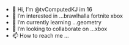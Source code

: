 - 👋 Hi, I’m @tvComputedKJ im 16
- 👀 I’m interested in ...brawlhalla fortnite xbox 
- 🌱 I’m currently learning ...geometry 
- 💞️ I’m looking to collaborate on ...xbox 
- 📫 How to reach me ...

<!---
tvComputedKJ/tvComputedKJ is a ✨ special ✨ repository because its `README.md` (this file) appears on your GitHub profile.
You can click the Preview link to take a look at your changes.
--->
